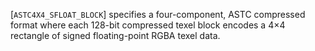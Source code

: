 [`ASTC4X4_SFLOAT_BLOCK`] specifies a four-component, ASTC
compressed format where each 128-bit compressed texel block encodes a
4×4 rectangle of signed floating-point RGBA texel data.